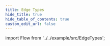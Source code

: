 ```yaml
---
title: Edge Types
hide_title: true
hide_table_of_contents: true
custom_edit_url: false
---
```


import Flow from '../../example/src/EdgeTypes';

<div style={{ height: '50vh' }}>
  <Flow />
</div>
